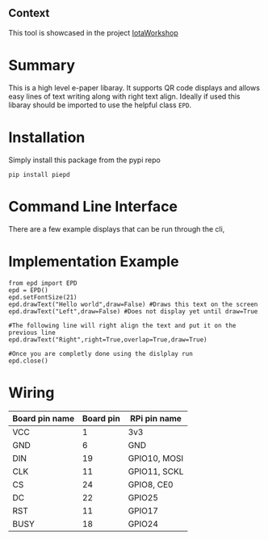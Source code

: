 ## Context

This tool is showcased in the project [IotaWorkshop](https://github.com/Tsangares/iotaworkshop)

# Summary

This is a high level e-paper libaray. It supports QR code displays and allows easy lines of text writing along with right text align. Ideally if used this libaray should be imported to use the helpful class `EPD`.

# Installation

Simply install this package from the pypi repo

    pip install piepd
	
# Command Line Interface

There are a few example displays that can be run through the cli,	

# Implementation Example

	from epd import EPD
	epd = EPD()
	epd.setFontSize(21)
	epd.drawText("Hello world",draw=False) #Draws this text on the screen
	epd.drawText("Left",draw=False) #Does not display yet until draw=True
	
	#The following line will right align the text and put it on the previous line
	epd.drawText("Right",right=True,overlap=True,draw=True)
	
	#Once you are completly done using the dislplay run
	epd.close()
# Wiring

| Board pin name | Board pin | RPi pin name | 
|----------------|-----------|--------------|
| VCC            | 1         | 3v3          | 
| GND            | 6         | GND          | 
| DIN            | 19        | GPIO10, MOSI | 
| CLK            | 11        | GPIO11, SCKL | 
| CS             | 24        | GPIO8, CE0   | 
| DC             | 22        | GPIO25       | 
| RST            | 11        | GPIO17       | 
| BUSY           | 18        | GPIO24       | 
